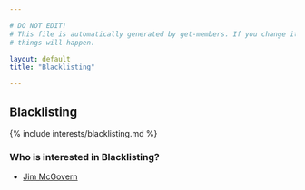 ```yaml
---

# DO NOT EDIT!
# This file is automatically generated by get-members. If you change it, bad
# things will happen.

layout: default
title: "Blacklisting"

---
```


## Blacklisting

{% include interests/blacklisting.md %}

### Who is interested in Blacklisting?


* [Jim McGovern](/members/jim-mcgovern.html)
